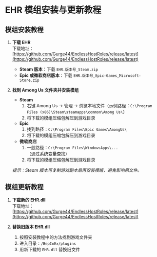 # EHR 模组安装与更新教程

## 模组安装教程
1. **下载 EHR**  
   下载地址：[https://github.com/Gurge44/EndlessHostRoles/release/latest](https://github.com/Gurge44/EndlessHostRoles/release/latest)  
   - **Steam 版本**：下载 `EHR.版本号_Steam.zip`  
   - **Epic 或微软商店版本**：下载 `EHR.版本号_Epic-Games_Microsoft-Store.zip`  

2. **找到 Among Us 文件夹并安装模组**  
   - **Steam**  
     1. 右键 Among Us → 管理 → 浏览本地文件（示例路径：`C:\Program Files (x86)\Steam\steamapps\common\Among Us\`）  
     2. 将下载的模组压缩包解压到游戏目录  
   - **Epic**  
     1. 找到路径：`C:\Program Files\Epic Games\AmongUs\`  
     2. 将下载的模组压缩包解压到游戏目录  
   - **微软商店**  
     1. 一般路径：`C:\Program Files\WindowsApps\...`（通过系统变量查找）  
     2. 将下载的模组压缩包解压到游戏目录  

   *提示：Steam 版本可复制游戏副本后再安装模组，避免影响原文件。*


## 模组更新教程
1. **下载新的 EHR.dll**  
   下载地址：[https://github.com/Gurge44/EndlessHostRoles/release/latest](https://github.com/Gurge44/EndlessHostRoles/release/latest)  

2. **替换旧版本 EHR.dll**  
   1. 按照安装教程中的方法找到游戏文件夹  
   2. 进入目录：`/BepInEx/plugins`  
   3. 用新下载的 `EHR.dll` 替换旧文件